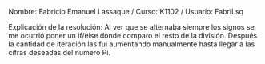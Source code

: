 Nombre: Fabricio Emanuel Lassaque / Curso: K1102 / Usuario: FabriLsq

Explicación de la resolución: Al ver que se alternaba siempre los signos se me ocurrió poner un if/else donde comparo el resto de la división. Después la cantidad de iteración las fui aumentando manualmente hasta llegar a las cifras deseadas del numero Pi. 

